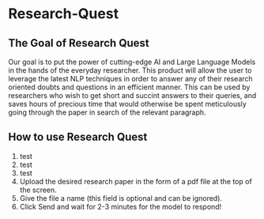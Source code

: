 # Research-Quest

## The Goal of Research Quest
Our goal is to put the power of cutting-edge AI and Large Language Models in the hands of the everyday researcher. This product will allow the user to leverage the latest NLP techniques in order to answer any of their research oriented doubts and questions in an efficient manner. This can be used by researchers who wish to get short and succint answers to their queries, and saves hours of precious time that would otherwise be spent meticulously going through the paper in search of the relevant paragraph.

## How to use Research Quest
1. test
2. test
3. test
4. Upload the desired research paper in the form of a pdf file at the top of the screen.
5. Give the file a name (this field is optional and can be ignored).
6. Click Send and wait for 2-3 minutes for the model to respond!
